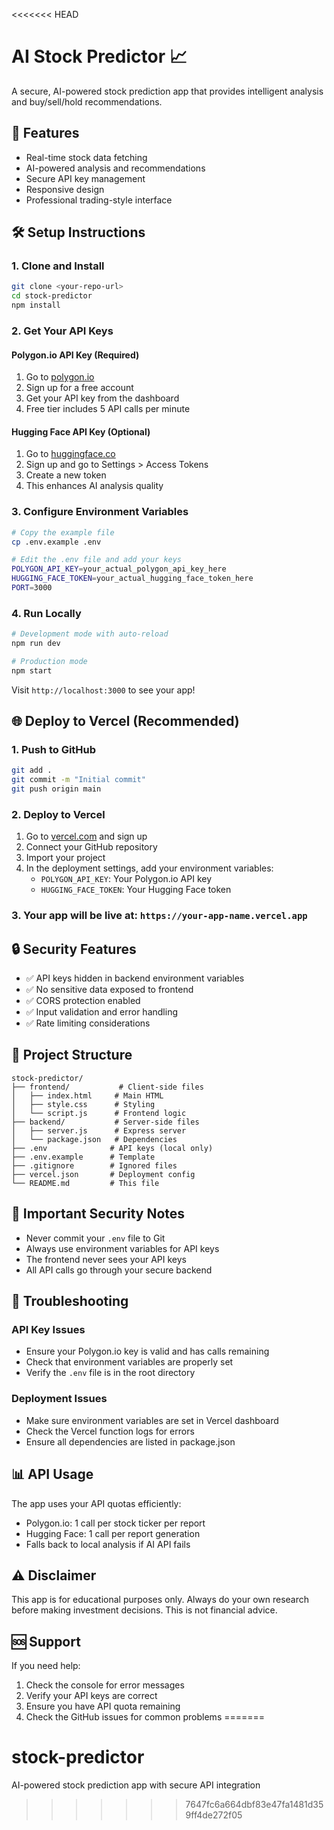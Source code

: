 <<<<<<< HEAD
# AI Stock Predictor 📈

A secure, AI-powered stock prediction app that provides intelligent analysis and buy/sell/hold recommendations.

## 🚀 Features

- Real-time stock data fetching
- AI-powered analysis and recommendations
- Secure API key management
- Responsive design
- Professional trading-style interface

## 🛠️ Setup Instructions

### 1. Clone and Install

```bash
git clone <your-repo-url>
cd stock-predictor
npm install
```

### 2. Get Your API Keys

#### Polygon.io API Key (Required)
1. Go to [polygon.io](https://polygon.io/)
2. Sign up for a free account
3. Get your API key from the dashboard
4. Free tier includes 5 API calls per minute

#### Hugging Face API Key (Optional)
1. Go to [huggingface.co](https://huggingface.co/)
2. Sign up and go to Settings > Access Tokens
3. Create a new token
4. This enhances AI analysis quality

### 3. Configure Environment Variables

```bash
# Copy the example file
cp .env.example .env

# Edit the .env file and add your keys
POLYGON_API_KEY=your_actual_polygon_api_key_here
HUGGING_FACE_TOKEN=your_actual_hugging_face_token_here
PORT=3000
```

### 4. Run Locally

```bash
# Development mode with auto-reload
npm run dev

# Production mode
npm start
```

Visit `http://localhost:3000` to see your app!

## 🌐 Deploy to Vercel (Recommended)

### 1. Push to GitHub
```bash
git add .
git commit -m "Initial commit"
git push origin main
```

### 2. Deploy to Vercel
1. Go to [vercel.com](https://vercel.com) and sign up
2. Connect your GitHub repository
3. Import your project
4. In the deployment settings, add your environment variables:
   - `POLYGON_API_KEY`: Your Polygon.io API key
   - `HUGGING_FACE_TOKEN`: Your Hugging Face token

### 3. Your app will be live at: `https://your-app-name.vercel.app`

## 🔒 Security Features

- ✅ API keys hidden in backend environment variables
- ✅ No sensitive data exposed to frontend
- ✅ CORS protection enabled
- ✅ Input validation and error handling
- ✅ Rate limiting considerations

## 📁 Project Structure

```
stock-predictor/
├── frontend/           # Client-side files
│   ├── index.html     # Main HTML
│   ├── style.css      # Styling
│   └── script.js      # Frontend logic
├── backend/           # Server-side files
│   ├── server.js      # Express server
│   └── package.json   # Dependencies
├── .env              # API keys (local only)
├── .env.example      # Template
├── .gitignore        # Ignored files
├── vercel.json       # Deployment config
└── README.md         # This file
```

## 🚨 Important Security Notes

- Never commit your `.env` file to Git
- Always use environment variables for API keys
- The frontend never sees your API keys
- All API calls go through your secure backend

## 🔧 Troubleshooting

### API Key Issues
- Ensure your Polygon.io key is valid and has calls remaining
- Check that environment variables are properly set
- Verify the `.env` file is in the root directory

### Deployment Issues
- Make sure environment variables are set in Vercel dashboard
- Check the Vercel function logs for errors
- Ensure all dependencies are listed in package.json

## 📊 API Usage

The app uses your API quotas efficiently:
- Polygon.io: 1 call per stock ticker per report
- Hugging Face: 1 call per report generation
- Falls back to local analysis if AI API fails

## ⚠️ Disclaimer

This app is for educational purposes only. Always do your own research before making investment decisions. This is not financial advice.

## 🆘 Support

If you need help:
1. Check the console for error messages
2. Verify your API keys are correct
3. Ensure you have API quota remaining
4. Check the GitHub issues for common problems
=======
# stock-predictor
AI-powered stock prediction app with secure API integration
>>>>>>> 7647fc6a664dbf83e47fa1481d359ff4de272f05
